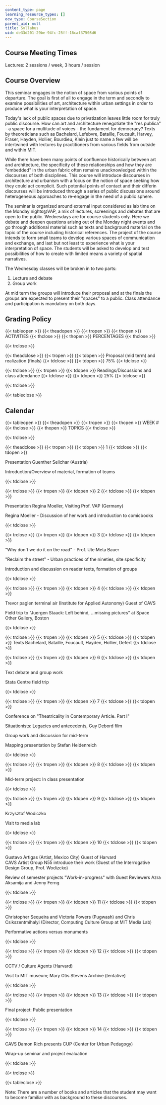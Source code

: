 ```yaml
---
content_type: page
learning_resource_types: []
ocw_type: CourseSection
parent_uid: null
title: Syllabus
uid: de33d201-29be-94fc-25ff-16caf37508d6
---
```


Course Meeting Times
--------------------

Lectures: 2 sessions / week, 3 hours / session

Course Overview
---------------

This seminar engages in the notion of space from various points of departure. The goal is first of all to engage in the term and secondly to examine possibilities of art, architecture within urban settings in order to produce what is your interpretation of space.

Today's lack of public spaces due to privatization leaves little room for truly public discourse. How can art and architecture renegotiate the "res publica" - a space for a multitude of voices - the fundament for democracy? Texts by theoreticians such as Bachelard, Lefebvre, Bataille, Foucault, Harvey, Fraser, Hayden, Hollier, Bourdieu, Klein just to name a few will be intertwined with lectures by practitioners from various fields from outside and within MIT.

While there have been many points of confluence historically between art and architecture, the specificity of these relationships and how they are "embedded" in the urban fabric often remains unacknowledged within the discourses of both disciplines. This course will introduce discourses in architecture and urbanism with a focus on the notion of space seeking how they could act complicit. Such potential points of contact and their differin discourses will be introduced through a series of public discussions around heterogeneous approaches to re-engage in the need of a public sphere.

The seminar is organized around external input considered as lab time on the Monday nights@VAP, a mix of lectures, screenings and debates that are open to the public. Wednesdays are for course students only. Here we debate and deepen questions arising out of the Monday night events and go through additional material such as texts and background material on the topic of the course including historical references. The project of the course intends to form small teams to develop various spaces of communication and exchange, and last but not least to experience what is your interpretation of space. The students will be asked to develop and test possibilities of how to create with limited means a variety of spatial narratives.

The Wednesday classes will be broken in to two parts:

1.  Lecture and debate
2.  Group work

At mid term the groups will introduce their proposal and at the finals the groups are expected to present their "spaces" to a public. Class attendance and participation is mandatory on both days.

Grading Policy
--------------

{{< tableopen >}}
{{< theadopen >}}
{{< tropen >}}
{{< thopen >}}
ACTIVITIES
{{< thclose >}}
{{< thopen >}}
PERCENTAGES
{{< thclose >}}

{{< trclose >}}

{{< theadclose >}}
{{< tropen >}}
{{< tdopen >}}
Proposal (mid term) and realization (finals)
{{< tdclose >}}
{{< tdopen >}}
75%
{{< tdclose >}}

{{< trclose >}}
{{< tropen >}}
{{< tdopen >}}
Readings/Discussions and class attendance
{{< tdclose >}}
{{< tdopen >}}
25%
{{< tdclose >}}

{{< trclose >}}

{{< tableclose >}}

Calendar
--------

{{< tableopen >}}
{{< theadopen >}}
{{< tropen >}}
{{< thopen >}}
WEEK #
{{< thclose >}}
{{< thopen >}}
TOPICS
{{< thclose >}}

{{< trclose >}}

{{< theadclose >}}
{{< tropen >}}
{{< tdopen >}}
1
{{< tdclose >}}
{{< tdopen >}}


Presentation Guenther Selichar (Austria)

Introduction/Overview of material, formation of teams


{{< tdclose >}}

{{< trclose >}}
{{< tropen >}}
{{< tdopen >}}
2
{{< tdclose >}}
{{< tdopen >}}


Presentation Regina Moeller, Visiting Prof. VAP (Germany)

Regina Moeller - Discussion of her work and introduction to comicbooks


{{< tdclose >}}

{{< trclose >}}
{{< tropen >}}
{{< tdopen >}}
3
{{< tdclose >}}
{{< tdopen >}}


"Why don't we do it on the road" - Prof. Ute Meta Bauer

"Reclaim the street" - Urban practices of the nineties, site specificity

Introduction and discussion on reader texts, formation of groups


{{< tdclose >}}

{{< trclose >}}
{{< tropen >}}
{{< tdopen >}}
4
{{< tdclose >}}
{{< tdopen >}}


Trevor paglen terminal air (Institute for Applied Autonomy) Guest of CAVS

Field trip to "Juergen Staack: Left behind, …missing pictures" at Space Other Gallery, Boston


{{< tdclose >}}

{{< trclose >}}
{{< tropen >}}
{{< tdopen >}}
5
{{< tdclose >}}
{{< tdopen >}}
Texts Bachelard, Bataille, Foucault, Hayden, Hollier, Defert
{{< tdclose >}}

{{< trclose >}}
{{< tropen >}}
{{< tdopen >}}
6
{{< tdclose >}}
{{< tdopen >}}


Text debate and group work

Stata Centre field trip


{{< tdclose >}}

{{< trclose >}}
{{< tropen >}}
{{< tdopen >}}
7
{{< tdclose >}}
{{< tdopen >}}


Conference on "Theatricality in Contemporary Article. Part I"

Situationists: Legacies and antecedents, Guy Debord film

Group work and discussion for mid-term

Mapping presentation by Stefan Heidenreich


{{< tdclose >}}

{{< trclose >}}
{{< tropen >}}
{{< tdopen >}}
8
{{< tdclose >}}
{{< tdopen >}}


Mid-term project: In class presentation


{{< tdclose >}}

{{< trclose >}}
{{< tropen >}}
{{< tdopen >}}
9
{{< tdclose >}}
{{< tdopen >}}


Krzysztof Wodiczko

Visit to media lab


{{< tdclose >}}

{{< trclose >}}
{{< tropen >}}
{{< tdopen >}}
10
{{< tdclose >}}
{{< tdopen >}}


Gustavo Artigas (Artist, Mexico City) Guest of Harvard  
CAVS Artist Group N55 introduce their work (Guest of the Interrogative Design Group, Prof. Wodizcko)

Review of semester projects "Work-in-progress" with Guest Reviewers Azra Aksamija and Jenny Ferng


{{< tdclose >}}

{{< trclose >}}
{{< tropen >}}
{{< tdopen >}}
11
{{< tdclose >}}
{{< tdopen >}}


Christopher Sequeira and Victoria Powers (Pugwash) and Chris Csikszentmihalyi (Director, Computing Culture Group at MIT Media Lab)

Performative actions versus monuments


{{< tdclose >}}

{{< trclose >}}
{{< tropen >}}
{{< tdopen >}}
12
{{< tdclose >}}
{{< tdopen >}}


CCTV / Culture Agents (Harvard)

Visit to MIT museum; Mary Otis Stevens Archive (tentative)


{{< tdclose >}}

{{< trclose >}}
{{< tropen >}}
{{< tdopen >}}
13
{{< tdclose >}}
{{< tdopen >}}


Final project: Public presentation


{{< tdclose >}}

{{< trclose >}}
{{< tropen >}}
{{< tdopen >}}
14
{{< tdclose >}}
{{< tdopen >}}


CAVS Damon Rich presents CUP (Center for Urban Pedagogy)

Wrap-up seminar and project evaluation


{{< tdclose >}}

{{< trclose >}}

{{< tableclose >}}

Note: There are a number of books and articles that the student may want to become familiar with as background to these discourses.